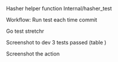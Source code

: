 Hasher helper function
Internal/hasher_test

Workflow:
Run test each time commit

Go test stretchr

Screenshot to dev 3 tests passed (table )

Screenshot the action
